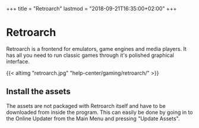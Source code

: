 +++
title = "Retroarch"
lastmod = "2018-09-21T16:35:00+02:00"
+++
# Retroarch

Retroarch is a frontend for emulators, game engines and media players. It has all you need to run classic games through it's polished graphical interface.

{{< altimg "retroarch.jpg" "help-center/gaming/retroarch/" >}}

## Install the assets

The assets are not packaged with Retroarch itself and have to be downloaded from inside the program. This can easily be done by going in to the Online Updater from the Main Menu and pressing "Update Assets".

